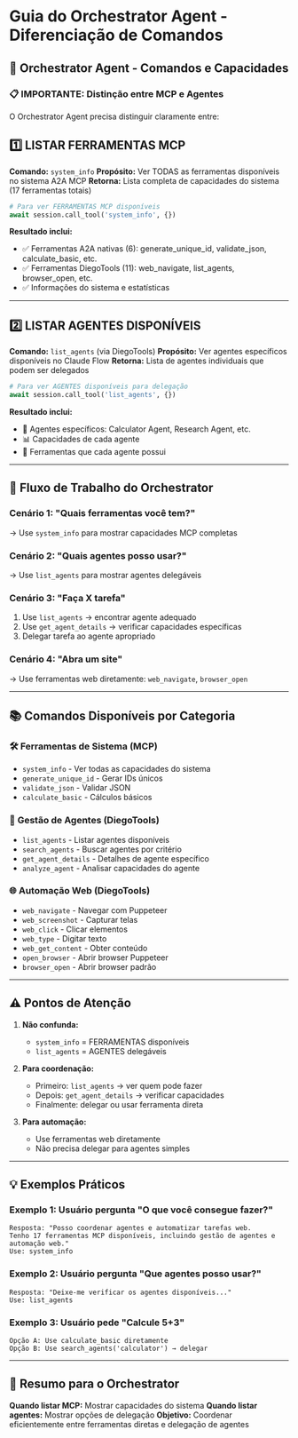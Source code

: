 # Guia do Orchestrator Agent - Diferenciação de Comandos

## 🤖 Orchestrator Agent - Comandos e Capacidades

### 📋 **IMPORTANTE: Distinção entre MCP e Agentes**

O Orchestrator Agent precisa distinguir claramente entre:

## 1️⃣ **LISTAR FERRAMENTAS MCP** 
**Comando:** `system_info`
**Propósito:** Ver TODAS as ferramentas disponíveis no sistema A2A MCP
**Retorna:** Lista completa de capacidades do sistema (17 ferramentas totais)

```python
# Para ver FERRAMENTAS MCP disponíveis
await session.call_tool('system_info', {})
```

**Resultado inclui:**
- ✅ Ferramentas A2A nativas (6): generate_unique_id, validate_json, calculate_basic, etc.
- ✅ Ferramentas DiegoTools (11): web_navigate, list_agents, browser_open, etc.
- ✅ Informações do sistema e estatísticas

---

## 2️⃣ **LISTAR AGENTES DISPONÍVEIS**
**Comando:** `list_agents` (via DiegoTools)
**Propósito:** Ver agentes específicos disponíveis no Claude Flow
**Retorna:** Lista de agentes individuais que podem ser delegados

```python
# Para ver AGENTES disponíveis para delegação
await session.call_tool('list_agents', {})
```

**Resultado inclui:**
- 🤖 Agentes específicos: Calculator Agent, Research Agent, etc.
- 📊 Capacidades de cada agente
- 🔧 Ferramentas que cada agente possui

---

## 🔄 **Fluxo de Trabalho do Orchestrator**

### **Cenário 1: "Quais ferramentas você tem?"**
→ Use `system_info` para mostrar capacidades MCP completas

### **Cenário 2: "Quais agentes posso usar?"** 
→ Use `list_agents` para mostrar agentes delegáveis

### **Cenário 3: "Faça X tarefa"**
1. Use `list_agents` → encontrar agente adequado
2. Use `get_agent_details` → verificar capacidades específicas  
3. Delegar tarefa ao agente apropriado

### **Cenário 4: "Abra um site"**
→ Use ferramentas web diretamente: `web_navigate`, `browser_open`

---

## 📚 **Comandos Disponíveis por Categoria**

### 🛠️ **Ferramentas de Sistema (MCP)**
- `system_info` - Ver todas as capacidades do sistema
- `generate_unique_id` - Gerar IDs únicos
- `validate_json` - Validar JSON
- `calculate_basic` - Cálculos básicos

### 🤖 **Gestão de Agentes (DiegoTools)**
- `list_agents` - Listar agentes disponíveis
- `search_agents` - Buscar agentes por critério
- `get_agent_details` - Detalhes de agente específico
- `analyze_agent` - Analisar capacidades do agente

### 🌐 **Automação Web (DiegoTools)**
- `web_navigate` - Navegar com Puppeteer
- `web_screenshot` - Capturar telas
- `web_click` - Clicar elementos
- `web_type` - Digitar texto
- `web_get_content` - Obter conteúdo
- `open_browser` - Abrir browser Puppeteer
- `browser_open` - Abrir browser padrão

---

## ⚠️ **Pontos de Atenção**

1. **Não confunda:** 
   - `system_info` = FERRAMENTAS disponíveis
   - `list_agents` = AGENTES delegáveis

2. **Para coordenação:**
   - Primeiro: `list_agents` → ver quem pode fazer
   - Depois: `get_agent_details` → verificar capacidades  
   - Finalmente: delegar ou usar ferramenta direta

3. **Para automação:**
   - Use ferramentas web diretamente
   - Não precisa delegar para agentes simples

---

## 💡 **Exemplos Práticos**

### Exemplo 1: Usuário pergunta "O que você consegue fazer?"
```
Resposta: "Posso coordenar agentes e automatizar tarefas web. 
Tenho 17 ferramentas MCP disponíveis, incluindo gestão de agentes e automação web."
Use: system_info
```

### Exemplo 2: Usuário pergunta "Que agentes posso usar?"
```
Resposta: "Deixe-me verificar os agentes disponíveis..."
Use: list_agents
```

### Exemplo 3: Usuário pede "Calcule 5+3"
```
Opção A: Use calculate_basic diretamente
Opção B: Use search_agents('calculator') → delegar
```

---

## 🎯 **Resumo para o Orchestrator**

**Quando listar MCP:** Mostrar capacidades do sistema
**Quando listar agentes:** Mostrar opções de delegação
**Objetivo:** Coordenar eficientemente entre ferramentas diretas e delegação de agentes